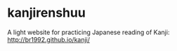 kanjirenshuu
============

A light website for practicing Japanese reading of Kanji: http://br1992.github.io/kanji/

